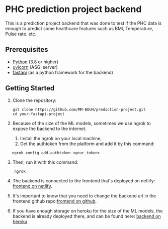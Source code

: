 # PHC prediction project backend

This is a prediction project backend that was done to test if the PHC data is enough to predict some healthcare features such as BMI, Temperature, Pulse rate. etc.

## Prerequisites

- [Python](https://www.python.org/) (3.8 or higher)
- [uvicorn](https://www.uvicorn.org/) (ASGI server)
- [fastapi](https://fastapi.tiangolo.com/) (as a python framework for the backend)

## Getting Started

1. Clone the repository:

   ```
   git clone https://github.com/MM-BOUH/prediction-project.git
   cd your-fastapi-project
   ```

2. Because of the size of the ML models, sometimes we use ngrok to expose the backend to the internet.
   1. Install the ngrok on your local machine,
   2. Get the authtoken from the platform and add it by this command:

```
   ngrok config add-authtoken <your_token>

```

3. Then, run it with this command:

```
    ngrok

```

4.  The backend is connected to the frontend that's deployed on netlify: [frontend on netlify](https://phc-prediction.netlify.app/).
5.  It's important to know that you need to change the backend url in the frontend github repo:[frontend on github](https://github.com/MM-BOUH/prediction-project).

6.  If you have enough storage on heroku for the size of the ML models, the backend is already deployed there, and can be found here: [backend on heroku](https://phc-demo-b3e9e6aa0c2b.herokuapp.com/)
